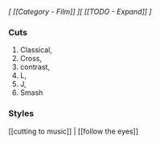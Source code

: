 *[ [[Category - Film]] ][ [[TODO - Expand]] ]*

### Cuts
1. Classical,
2. Cross,
3. contrast,
4. L,
5. J,
6. Smash

### Styles
[[cutting to music]] | [[follow the eyes]]
